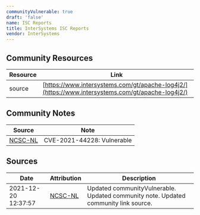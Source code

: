 ```yaml
---
communityVulnerable: true
draft: 'false'
name: ISC Reports
title: InterSystems ISC Reports
vendor: InterSystems
---
```



## Community Resources
| Resource | Link |
| --- | --- |
| source | [https://www.intersystems.com/gt/apache-log4j2/](https://www.intersystems.com/gt/apache-log4j2/) |

## Community Notes
| Source | Note |
| --- | --- |
| [NCSC-NL](https://github.com/NCSC-NL/log4shell/blob/main/software/README.md) | CVE-2021-44228: Vulnerable </ul> |

## Sources
| Date | Attribution | Description |
| --- | --- | --- |
| 2021-12-20 12:37:57 | [NCSC-NL](https://github.com/NCSC-NL/log4shell/blob/main/software/README.md) | Updated communityVulnerable. Updated community note. Updated community link source.  |
